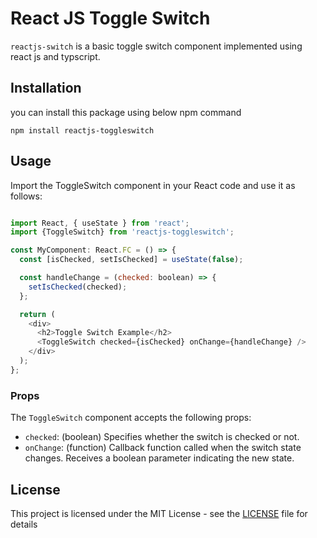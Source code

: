 # React JS Toggle Switch

`reactjs-switch` is  a basic toggle switch component implemented using react js and typscript.

## Installation

you can install this package using below npm command

``` 
npm install reactjs-toggleswitch

```

## Usage

Import the ToggleSwitch component in your React code and use it as follows:

```js

import React, { useState } from 'react';
import {ToggleSwitch} from 'reactjs-toggleswitch';

const MyComponent: React.FC = () => {
  const [isChecked, setIsChecked] = useState(false);

  const handleChange = (checked: boolean) => {
    setIsChecked(checked);
  };

  return (
    <div>
      <h2>Toggle Switch Example</h2>
      <ToggleSwitch checked={isChecked} onChange={handleChange} />
    </div>
  );
};


```
### Props

The `ToggleSwitch` component accepts the following props:

* `checked`: (boolean) Specifies whether the switch is checked or not.
* `onChange`: (function) Callback function called when the switch state changes. Receives a boolean parameter indicating the new state.


## License

This project is licensed under the MIT License - see the [LICENSE](./LICENSE) file for details